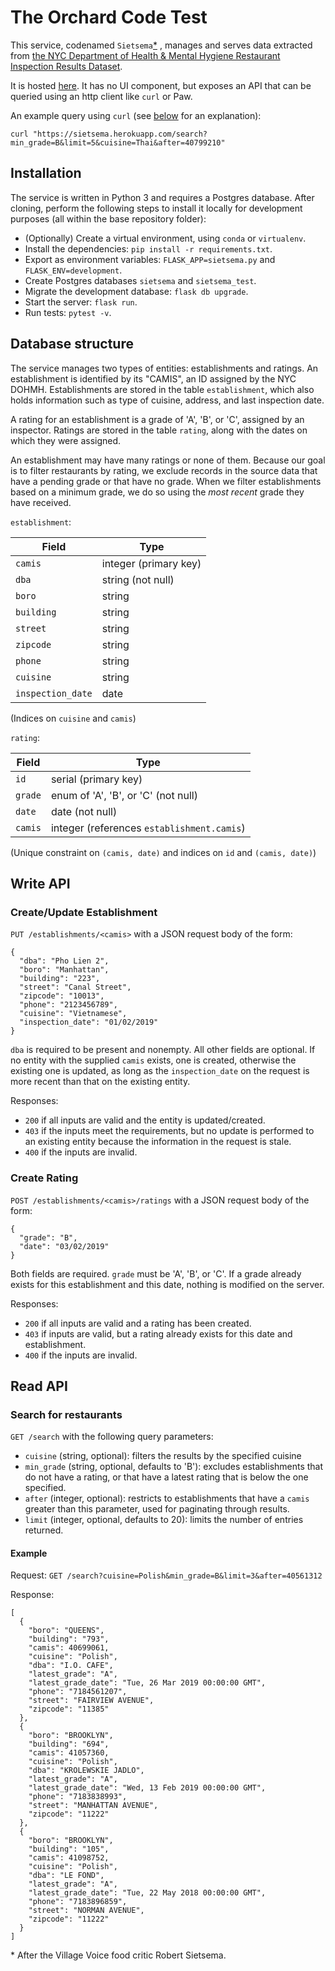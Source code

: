 # The Orchard Code Test

This service, codenamed `Sietsema`[*](#footnote) , manages and serves data extracted from 
[the NYC Department of Health & Mental Hygiene Restaurant Inspection Results Dataset](https://data.cityofnewyork.us/Health/DOHMH-New-York-City-Restaurant-Inspection-Results/43nn-pn8j).

It is hosted [here](https://sietsema.herokuapp.com). It has no UI component, but exposes an API that can be queried
using an http client like `curl` or Paw.

An example query using `curl` (see [below](#read-api) for an explanation):

```
curl "https://sietsema.herokuapp.com/search?min_grade=B&limit=5&cuisine=Thai&after=40799210"
```


## Installation

The service is written in Python 3 and requires a Postgres database. After cloning, perform the following steps to install it locally for development purposes (all within 
the base repository folder):
- (Optionally) Create a virtual environment, using `conda` or `virtualenv`.
- Install the dependencies: ```pip install -r requirements.txt```.
- Export as environment variables: `FLASK_APP=sietsema.py` and `FLASK_ENV=development`.
- Create Postgres databases `sietsema` and `sietsema_test`.
- Migrate the development database: `flask db upgrade`.
- Start the server: `flask run`.
- Run tests: `pytest -v`.

## Database structure

The service manages two types of entities: establishments and ratings. An establishment is identified by its "CAMIS", an ID 
assigned by the NYC DOHMH. Establishments are stored in the table `establishment`, which also holds information such as 
type of cuisine, address, and last inspection date.

A rating for an establishment is a grade of 'A', 'B', or 'C', assigned by an inspector. Ratings are stored in the table `rating`, 
along with the dates on which they were assigned. 

An establishment may have many ratings or none of them. Because our goal is to filter restaurants by rating, we exclude records in
the source data that have a pending grade or that have no grade. When we filter establishments based on a minimum grade, we do so using
the *most recent* grade they have received. 

`establishment`:

| Field  | Type |
| ------------- | ------------- |
| `camis`  | integer (primary key)  |
| `dba`  | string (not null)  |
| `boro` | string |
| `building` | string |
| `street` | string |
| `zipcode` | string |
| `phone` | string |
| `cuisine` | string |
| `inspection_date` | date |

(Indices on `cuisine` and `camis`)

`rating`:

| Field  | Type |
| ------------- | ------------- |
| `id`  | serial (primary key)  |
| `grade`  | enum of 'A', 'B', or 'C' (not null)  |
| `date` | date (not null) |
| `camis` | integer (references `establishment.camis`) |

(Unique constraint on `(camis, date)` and indices on `id` and `(camis, date)`)


## Write API

### Create/Update Establishment

`PUT /establishments/<camis>` with a JSON request body of the form:

```
{
  "dba": "Pho Lien 2",
  "boro": "Manhattan",
  "building": "223",
  "street": "Canal Street",
  "zipcode": "10013",
  "phone": "2123456789",
  "cuisine": "Vietnamese",
  "inspection_date": "01/02/2019"
}
```

`dba` is required to be present and nonempty. All other fields are optional. If no entity with the supplied `camis` exists, one is 
created, otherwise the existing one is updated, as long as the `inspection_date` on the request is more recent than that on the 
existing entity.

Responses:
- `200` if all inputs are valid and the entity is updated/created.
- `403` if the inputs meet the requirements, but no update is performed to an existing entity because 
the information in the request is stale.
- `400` if the inputs are invalid.

### Create Rating

`POST /establishments/<camis>/ratings` with a JSON request body of the form:

```
{
  "grade": "B",
  "date": "03/02/2019"
}
```

Both fields are required. `grade` must be 'A', 'B', or 'C'. If a grade already exists for this establishment and this date,
nothing is modified on the server.

Responses:
- `200` if all inputs are valid and a rating has been created.
- `403` if inputs are valid, but a rating already exists for this date and establishment.
- `400` if the inputs are invalid.

## Read API

### Search for restaurants

`GET /search` with the following query parameters:
- `cuisine` (string, optional): filters the results by the specified cuisine
- `min_grade` (string, optional, defaults to 'B'): excludes establishments that do not have a rating, or that have a latest rating that 
is below the one specified.
- `after` (integer, optional): restricts to establishments that have a `camis` greater than this parameter, used for paginating through results.
- `limit` (integer, optional, defaults to 20): limits the number of entries returned.

#### Example

Request: `GET /search?cuisine=Polish&min_grade=B&limit=3&after=40561312`

Response:

```
[
  {
    "boro": "QUEENS",
    "building": "793",
    "camis": 40699061,
    "cuisine": "Polish",
    "dba": "I.O. CAFE",
    "latest_grade": "A",
    "latest_grade_date": "Tue, 26 Mar 2019 00:00:00 GMT",
    "phone": "7184561207",
    "street": "FAIRVIEW AVENUE",
    "zipcode": "11385"
  },
  {
    "boro": "BROOKLYN",
    "building": "694",
    "camis": 41057360,
    "cuisine": "Polish",
    "dba": "KROLEWSKIE JADLO",
    "latest_grade": "A",
    "latest_grade_date": "Wed, 13 Feb 2019 00:00:00 GMT",
    "phone": "7183838993",
    "street": "MANHATTAN AVENUE",
    "zipcode": "11222"
  },
  {
    "boro": "BROOKLYN",
    "building": "105",
    "camis": 41098752,
    "cuisine": "Polish",
    "dba": "LE FOND",
    "latest_grade": "A",
    "latest_grade_date": "Tue, 22 May 2018 00:00:00 GMT",
    "phone": "7183896859",
    "street": "NORMAN AVENUE",
    "zipcode": "11222"
  }
]
```

<a name="footnote">*</a> After the Village Voice food critic Robert Sietsema.
